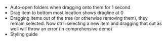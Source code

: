 - Auto-open folders when dragging onto them for 1 second
- Drag item to bottom most location shows dragline at 0
- Dragging items out of the tree (or otherwise removing them), they remain selected. Now ctrl+selecting a new item and dragging that out as well will throw an error (in comprehensive demo)
- Styling guide